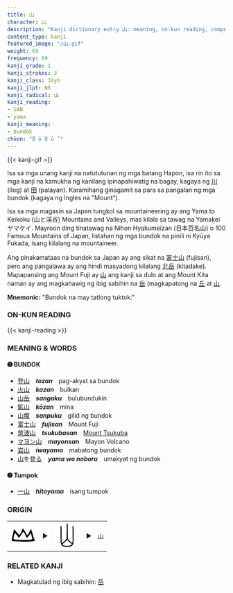```yaml
---
title: 山
character: 山
description: "Kanji dictionary entry 山: meaning, on-kun reading, compounds, origin, related kanji"
content_type: kanji
featured_image: "/山.gif"
weight: 69
frequency: 69
kanji_grade: 1
kanji_strokes: 3
kanji_class: Jōyō
kanji_jlpt: N5
kanji_radical: 山
kanji_reading:
- SAN
- yama
kanji_meaning:
- bundok
chōon: "Ō ō Ū ū ’"
---
```

[//]: # (Don't edit the line below. Kanji animated GIF code is automatically generated.)
{{< kanji-gif >}}

Isa sa mga unang kanji na natututunan ng mga batang Hapon, isa rin ito sa mga kanji na kamukha ng kanilang ipinapahiwatig na bagay, kagaya ng [川](../川) (ilog) at [田](../田) (palayan). Karamihang ginagamit sa para sa pangalan ng mga bundok (kagaya ng Ingles na "Mount").

Isa sa mga magasin sa Japan tungkol sa mountaineering ay ang Yama to Keikoku (山と渓谷) Mountains and Valleys, mas kilala sa tawag na Yamakei ヤマケイ. Mayroon ding tinatawag na Nihon Hyakumeizan (日本百名山) o 100 Famous Mountains of Japan, listahan ng mga bundok na pinili ni Kyūya Fukada, isang kilalang na mountaineer. 

Ang pinakamataas na bundok sa Japan ay ang sikat na [富](../富)[士](../士)[山](../山) (fujisan), pero ang pangalawa ay ang hindi masyadong kilalang [北](../北)[岳](../岳) (kitadake). Mapapansing ang Mount Fuji ay [山](../山) ang kanji sa dulo at ang Mount Kita naman ay ang magkahawig ng ibig sabihin na [岳](../岳) (magkapatong na [丘](../丘) at [山](../山).

**Mnemonic:** "Bundok na may tatlong tuktok."

### ON-KUN READING

[//]: # (Don't edit the line below. ON-KUN READING code is automatically generated.)
{{< kanji-reading >}}

### MEANING & WORDS

#### ➊ **BUNDOK**

  - [登](../登)[山](../山)　***tozan***　pag-akyat sa bundok
  - [火](../火)[山](../山)　***kazan***　bulkan
  - [山](../山)[岳](../岳)　***sangaku***　bulubundukin
  - [鉱](../鉱)[山](../山)　***kōzan***　mina
  - [山](../山)[腹](../腹)　***sanpuku***　gilid ng bundok
  - [富](../富)[士](../士)[山](../山)　***fujisan***　Mount Fuji
  - [筑](../筑)[波](../波)[山](../山)　***tsukubasan***　[Mount Tsukuba](https://timog.org/winter-climb-of-snow-covered-mount-tsukuba/)
  - [マヨン](https://ja.wikipedia.org/wiki/%E3%83%9E%E3%83%A8%E3%83%B3%E5%B1%B1)[山](../山)　***mayonsan***　Mayon Volcano
  - [岩](../鉱)[山](../山)　***iwayama***　mabatong bundok
  - [山](../山)を[登る](../登)　***yama wo noboru***　umakyat ng bundok

#### ➋ **Tumpok**

  - [一](../一)[山](../山)　***hitoyama***　isang tumpok


### ORIGIN

<table class="kanji-table"><tr><td>
<img src="60px-山-bronze.svg.png">
</td><td>▶</td><td>
<img src="60px-山-seal.svg.png">
</td><td>▶</td>
<td class="kanji-origin">山</td>
</tr></table>

### RELATED KANJI

- Magkatulad ng ibig sabihin: [岳](../岳)